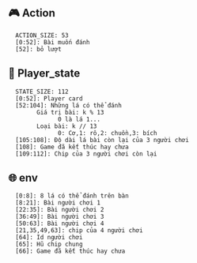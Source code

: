 ## :video_game: Action

      ACTION_SIZE: 53
      [0:52]: Bài muốn đánh
      [52]: bỏ lượt

## :bust_in_silhouette: Player_state
      STATE_SIZE: 112
      [0:52]: Player card
      [52:104]: Những lá có thể đánh
            Giá trị bài: k % 13
                  0 là lá 1...
            Loại bài: k // 13
                  0: Cơ,1: rô,2: chuồn,3: bích
      [105:108]: Độ dài lá bài còn lại của 3 người chơi
      [108]: Game đã kết thúc hay chưa
      [109:112]: Chip của 3 người chơi còn lại
## :globe_with_meridians: env
      
      [0:8]: 8 lá có thể đánh trên bàn
      [8:21]: Bài người chơi 1
      [22:35]: Bài người chơi 2
      [36:49]: Bài người chơi 3
      [50:63]: Bài người chơi 4
      [21,35,49,63]: chip của 4 người chơi
      [64]: Id người chơi
      [65]: Hũ chip chung
      [66]: Game đã kết thúc hay chưa

